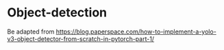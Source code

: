 # Object-detection
Be adapted from https://blog.paperspace.com/how-to-implement-a-yolo-v3-object-detector-from-scratch-in-pytorch-part-1/
